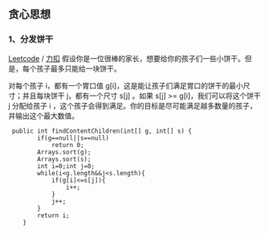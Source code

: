 ## 贪心思想
### 1、分发饼干
[Leetcode](https://leetcode.com/problems/assign-cookies/description/) / [力扣](https://leetcode-cn.com/problems/assign-cookies/description/)
假设你是一位很棒的家长，想要给你的孩子们一些小饼干。但是，每个孩子最多只能给一块饼干。

对每个孩子 i，都有一个胃口值 g[i]，这是能让孩子们满足胃口的饼干的最小尺寸；并且每块饼干 j，都有一个尺寸 s[j] 。如果 s[j] >= g[i]，我们可以将这个饼干 j 分配给孩子 i ，这个孩子会得到满足。你的目标是尽可能满足越多数量的孩子，并输出这个最大数值。

```
 public int findContentChildren(int[] g, int[] s) {
        if(g==null||s==null)
            return 0;
        Arrays.sort(g);
        Arrays.sort(s);
        int i=0;int j=0;
        while(i<g.length&&j<s.length){
            if(g[i]<=s[j]){
                i++;
            }
            j++;
        }
        return i;
    }
```
